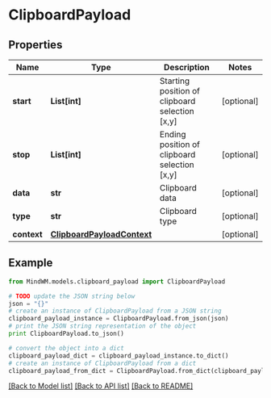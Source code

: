 # ClipboardPayload


## Properties
Name | Type | Description | Notes
------------ | ------------- | ------------- | -------------
**start** | **List[int]** | Starting position of clipboard selection [x,y] | [optional] 
**stop** | **List[int]** | Ending position of clipboard selection [x,y] | [optional] 
**data** | **str** | Clipboard data | [optional] 
**type** | **str** | Clipboard type | [optional] 
**context** | [**ClipboardPayloadContext**](ClipboardPayloadContext.md) |  | [optional] 

## Example

```python
from MindWM.models.clipboard_payload import ClipboardPayload

# TODO update the JSON string below
json = "{}"
# create an instance of ClipboardPayload from a JSON string
clipboard_payload_instance = ClipboardPayload.from_json(json)
# print the JSON string representation of the object
print ClipboardPayload.to_json()

# convert the object into a dict
clipboard_payload_dict = clipboard_payload_instance.to_dict()
# create an instance of ClipboardPayload from a dict
clipboard_payload_from_dict = ClipboardPayload.from_dict(clipboard_payload_dict)
```
[[Back to Model list]](../README.md#documentation-for-models) [[Back to API list]](../README.md#documentation-for-api-endpoints) [[Back to README]](../README.md)


